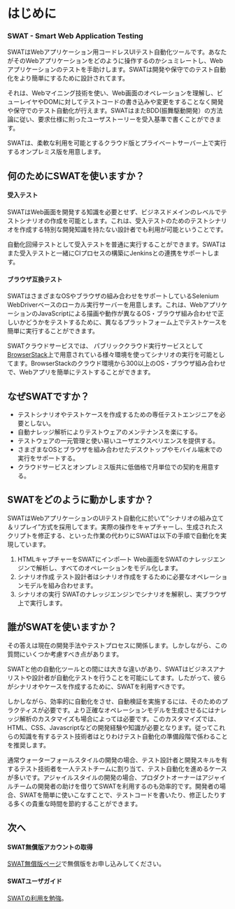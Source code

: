 はじめに
===

### SWAT - Smart Web Application Testing

SWATはWebアプリケーション用コードレスUIテスト自動化ツールです。あなたがそのWebアプリケーションをどのように操作するのかシュミレートし、Webアプリケーションのテストを手助けします。SWATは開発や保守でのテスト自動化をより簡単にするために設計されてます。

それは、Webマイニング技術を使い、Web画面のオペレーションを理解し、ビューレイヤやDOMに対してテストコードの書き込みや変更をすることなく開発や保守でのテスト自動化が行えます。SWATはまたBDD(振舞駆動開発）の方法論に従い、要求仕様に則ったユーザストーリーを受入基準で書くことができます。

SWATは、柔軟な利用を可能とするクラウド版とプライベートサーバー上で実行するオンプレミス版を用意します。

何のためにSWATを使いますか？
---

#### 受入テスト

SWATはWeb画面を開発する知識を必要とせず、ビジネスドメインのレベルでテストシナリオの作成を可能とします。これは、受入テストのためのテストシナリオを作成する特別な開発知識を持たない設計者でも利用が可能ということです。

自動化回帰テストとして受入テストを普通に実行することができます。SWATはまた受入テストと一緒にCIプロセスの構築にJenkinsとの連携をサポートします。

#### ブラウザ互換テスト

SWATはさまざまなOSやブラウザの組み合わせをサポートしているSelenium WebDriverベースのローカル実行サーバーを用意します。これは、WebアプリケーションのJavaScriptによる描画や動作が異なるOS・ブラウザ組み合わせで正しいかどうかをテストするために、異なるプラットフォーム上でテストケースを簡単に実行することができます。

SWATクラウドサービスでは、 パブリッククラウド実行サービスとして[BrowserStack](http://www.browserstack.com)上で用意されている様々環境を使ってシナリオの実行を可能としてます。BrowserStackのクラウド環境から300以上のOS・ブラウザ組み合わせで、Webアプリを簡単にテストすることができます。

なぜSWATですか？
---

* テストシナリオやテストケースを作成するための専任テストエンジニアを必要としない。
* 自動ナレッジ解析によりテストウェアのメンテナンスを楽にする。
* テストウェアの一元管理と使い易いユーザエクスペリエンスを提供する。
* さまざまなOSとブラウザを組み合わせたデスクトップやモバイル端末での実行をサポートする。
* クラウドサービスとオンプレミス版共に低価格で月単位での契約を用意する。

SWATをどのように動かしますか？
---

SWATはWebアプリケーションのUIテスト自動化に於いて”シナリオの組み立て＆リプレイ”方式を採用してます。実際の操作をキャプチャーし、生成されたスクリプトを修正する、といった作業の代わりにSWATは以下の手順で自動化を実現しています。

1. HTMLキャプチャーをSWATにインポ―ト
Web画面をSWATのナレッジエンジンで解析し、すべてのオペレーションをモデル化します。
2. シナリオ作成
テスト設計者はシナリオ作成をするために必要なオペレーションモデルを組み合わせます。
3. シナリオの実行
SWATのナレッジエンジンでシナリオを解釈し、実ブラウザ上で実行します。

誰がSWATを使いますか？
---

その答えは現在の開発手法やテストプロセスに関係します。しかしながら、この質問にいくつか考慮すべき点があります。

SWATと他の自動化ツールとの間には大きな違いがあり、SWATはビジネスアナリストや設計者が自動化テストを行うことを可能にしてます。したがって、彼らがシナリオやケースを作成するために、SWATを利用すべきです。

しかしながら、効率的に自動化をさせ、自動検証を実施するには、そのためのプラクティスが必要です。より正確なオペレーションモデルを生成させるにはナレッジ解析のカスタマイズも場合によっては必要です。このカスタマイズでは、HTML、CSS、Javascriptなどの開発経験や知識が必要となります。従ってこれらの知識を有するテスト技術者はとりわけテスト自動化の準備段階で係わることを推奨します。

通常ウォーターフォールスタイルの開発の場合、テスト設計者と開発スキルを有するテスト技術者を一人テストチームに割り当て、テスト自動化を進めるケースが多いです。アジャイルスタイルの開発の場合、プロダクトオーナーはアジャイルチームの開発者の助けを借りてSWATを利用するのも効率的です。開発者の場合、SWATを簡単に使いこなすことで、テストコードを書いたり、修正したりする多くの貴重な時間を節約することができます。

次へ
----

#### SWAT無償版アカウントの取得

[SWAT無償版ページ](http://www.smartekworks.com/free.html)で無償版をお申し込みしてください。

#### SWATユーザガイド

[SWATの利用を勉強](guide_start.md)。